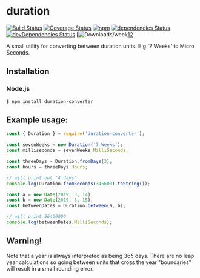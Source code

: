 # duration
[![Build Status][1]][2]
[![Coverage Status][3]][4]
[![npm][5]][6]
[![dependencies Status][7]][8]
[![devDependencies Status][9]][10]
[![Downloads/week][11][12]

[1]: https://travis-ci.org/gnarr/duration.svg?branch=master
[2]: https://travis-ci.org/gnarr/duration
[3]: https://coveralls.io/repos/github/gnarr/duration/badge.svg?branch=master
[4]: https://coveralls.io/github/gnarr/duration?branch=master
[5]: https://img.shields.io/npm/v/duration-converter.svg?style=flat-square
[6]: https://www.npmjs.com/package/duration-converter
[7]: https://david-dm.org/gnarr/duration.svg
[8]: https://david-dm.org/gnarr/duration
[9]: https://david-dm.org/gnarr/duration/dev-status.svg
[10]: https://david-dm.org/gnarr/duration?type=dev
[11]: https://img.shields.io/npm/dw/duration-converter.svg
[12]: https://www.npmjs.com/package/duration-converter

A small utility for converting between duration units. E.g '7 Weeks' to Micro Seconds.

## Installation

### Node.js

    $ npm install duration-converter

## Example usage:
```javascript
const { Duration } = require('duration-converter');

const sevenWeeks = new Duration('7 Weeks');
const milliseconds = sevenWeeks.MilliSeconds;

const threeDays = Duration.fromDays(3);
const hours = threeDays.Hours;

// will print out "4 days"
console.log(Duration.fromSeconds(345600).toString());

const a = new Date(2019, 3, 14);
const b = new Date(2019, 3, 15);
const betweenDates = Duration.between(a, b);

// will print 86400000
console.log(betweenDates.MilliSeconds);

```

## Warning!

Note that a year is always interpreted as being 365 days. There are no leap year calculations so going between units that cross the year "boundaries" will result in a small rounding error.
